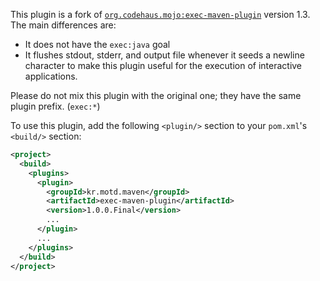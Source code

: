 This plugin is a fork of [`org.codehaus.mojo:exec-maven-plugin`](http://mojo.codehaus.org/exec-maven-plugin/) version 1.3.  The main differences are:

* It does not have the `exec:java` goal
* It flushes stdout, stderr, and output file whenever it seeds a newline character to make this plugin useful for the execution of interactive applications.

Please do not mix this plugin with the original one; they have the same plugin prefix. (`exec:*`)

To use this plugin, add the following `<plugin/>` section to your `pom.xml`'s `<build/>` section:

```xml
<project>
  <build>
    <plugins>
      <plugin>
        <groupId>kr.motd.maven</groupId>
        <artifactId>exec-maven-plugin</artifactId>
        <version>1.0.0.Final</version>
        ...
      </plugin>
      ...
    </plugins>
  </build>
</project>
```

